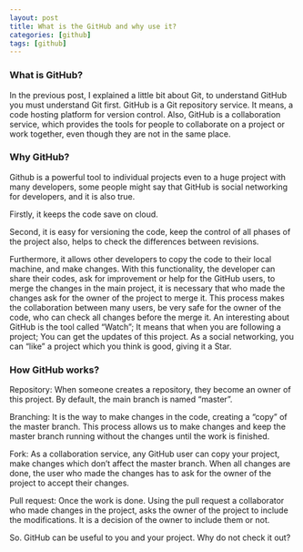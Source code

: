```yaml
---
layout: post
title: What is the GitHub and why use it?
categories: [github]
tags: [github]
---
```


### What is GitHub?

In the previous post, I explained a little bit about Git, to understand GitHub you must understand Git first. GitHub is a Git repository service. It means, a code hosting platform for version control. Also, GitHub is a collaboration service, which provides the tools for people to collaborate on a project or work together, even though they are not in the same place.

### Why GitHub?

Github is a powerful tool to individual projects even to a huge project with many developers, some people might say that GitHub is social networking for developers, and it is also true.

Firstly, it keeps the code save on cloud.

Second, it is easy for versioning the code, keep the control of all phases of the project also, helps to check the differences between revisions.

Furthermore, it allows other developers to copy the code to their local machine, and make changes. With this functionality, the developer can share their codes, ask for improvement or help for the GitHub users, to merge the changes in the main project, it is necessary that who made the changes ask for the owner of the project to merge it. This process makes the collaboration between many users, be very safe for the owner of the code, who can check all changes before the merge it.
An interesting about GitHub is the tool called “Watch”; It means that when you are following a project; You can get the updates of this project.
As a social networking, you can “like” a project which you think is good, giving it a Star. 

### How GitHub works?

Repository: When someone creates a repository, they become an owner of this project. By default, the main branch is named “master”.

Branching: It is the way to make changes in the code, creating a “copy” of the master branch. This process allows us to make changes and keep the master branch running without the changes until the work is finished.

Fork: As a collaboration service, any GitHub user can copy your project, make changes which don’t affect the master branch. When all changes are done, the user who made the changes has to ask for the owner of the project to accept their changes. 

Pull request: Once the work is done. Using the pull request a collaborator who made changes in the project, asks the owner of the project to include the modifications. It is a decision of the owner to include them or not.

So. GitHub can be useful to you and your project. Why do not check it out?
